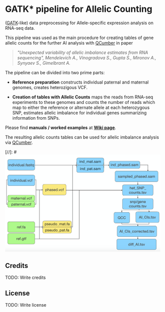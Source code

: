 # GATK* pipeline for Allelic Counting
([GATK](https://genomebiology.biomedcentral.com/articles/10.1186/s13059-015-0762-6)-like) data preprocessing for Allele-specific expression analysis on RNA-seq data.

This pipeline was used as the main procedure for creating tables of gene allelic counts for the further AI analysis with [QCumber](https://github.com/gimelbrantlab/QCumber) in paper

>_"Unexpected variability of allelic imbalance estimates from RNA sequencing", Mendelevich A.*, Vinogradova S.*, Gupta S., Mironov A., Synyaev S., Gimelbrant A._

The pipeline can be divided into two prime parts:

* **Reference preparation**
  constructs individual paternal and maternal genomes, creates heterozigous VCF.

* **Creation of tables with Allelic Counts**
  maps the reads from RNA-seq experiments to these genomes and counts the number of reads which map to either the reference or alternate allele at each heterozygous SNP, estimates allelic imbalance for individual genes summarizing information from SNPs.

Please find **manuals / worked examples** at **[Wiki page](https://github.com/gimelbrantlab/GATKstar/wiki)**.

The resulting allelic counts tables can be used for allelic imbalance analysis via [QCumber](https://github.com/gimelbrantlab/QCumber).

[//]: # ![scheme](https://github.com/gimelbrantlab/ASE/blob/master/markdown/pipeline_scheme.png)



## Credits
TODO: Write credits

## License
TODO: Write license








